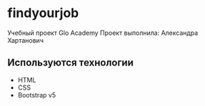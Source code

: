 # findyourjob
Учебный проект Glo Academy
Проект выполнила: Александра Хартанович

## Используются технологии
- HTML
- CSS
- Bootstrap v5
